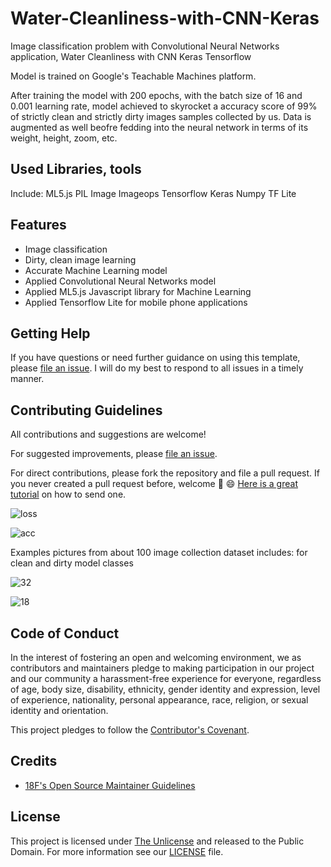 # Water-Cleanliness-with-CNN-Keras
Image classification problem with Convolutional Neural Networks application, Water Cleanliness with CNN Keras Tensorflow

Model is trained on Google's Teachable Machines platform.

After training the model with 200 epochs, with the batch size of 16 and 0.001 learning rate, model achieved to skyrocket a accuracy score of 99% of strictly clean and strictly dirty images samples collected by us. Data is augmented as well beofre fedding into the neural network in terms of its weight, height, zoom, etc.


## Used Libraries, tools
Include:
  ML5.js
  PIL
  Image
  Imageops
  Tensorflow
  Keras
  Numpy
  TF Lite

## Features

- Image classification
- Dirty, clean image learning
- Accurate Machine Learning model
- Applied Convolutional Neural Networks model
- Applied ML5.js Javascript library for Machine Learning
- Applied Tensorflow Lite for mobile phone applications


## Getting Help

If you have questions or need further guidance on using this template, please [file an issue](https://github.com/elvinaqa/vitual-assistant-python/issues). I will do my best to respond to all issues in a timely manner.

## Contributing Guidelines

All contributions and suggestions are welcome!

For suggested improvements, please [file an issue](https://github.com/elvinaqa/vitual-assistant-python/issues).

For direct contributions, please fork the repository and file a pull request. If you never created a pull request before, welcome 🎉 😄 [Here is a great tutorial](https://egghead.io/series/how-to-contribute-to-an-open-source-project-on-github) on how to send one.


![loss](https://user-images.githubusercontent.com/57037068/86542872-a3735e00-bf2a-11ea-9582-9c63a0f22959.PNG)


![acc](https://user-images.githubusercontent.com/57037068/86542874-a53d2180-bf2a-11ea-813a-c5e15adf2256.PNG)

Examples pictures from about 100 image collection dataset includes: 
for clean and dirty model classes


![32](https://user-images.githubusercontent.com/57037068/86542960-52b03500-bf2b-11ea-81d4-7b9ee2576a72.jpg)

![18](https://user-images.githubusercontent.com/57037068/86542964-5c399d00-bf2b-11ea-96a8-365577dc33d8.jpg)

## Code of Conduct

In the interest of fostering an open and welcoming environment, we as contributors and maintainers pledge to making participation in our project and our community a harassment-free experience for everyone, regardless of age, body size, disability, ethnicity, gender identity and expression, level of experience, nationality, personal appearance, race, religion, or sexual identity and orientation.

This project pledges to follow the [Contributor's Covenant](http://contributor-covenant.org/version/1/4/).

## Credits


- [18F's Open Source Maintainer Guidelines](https://pages.18f.gov/open-source-program/pages/maintainer_guidelines/)

## License

This project is licensed under [The Unlicense](https://unlicense.org/) and released to the Public Domain. For more information see our [LICENSE](https://github.com/ascott1/readme-template/blob/master/LICENSE) file.
